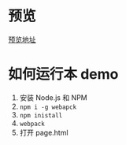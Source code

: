 # 预览
[预览地址](https://1w1ng.github.io/vue-todo/page.html)

# 如何运行本 demo

1. 安装 Node.js 和 NPM
3. `npm i -g webapck`
4. `npm inistall`
4. `webpack`
5. 打开 page.html


